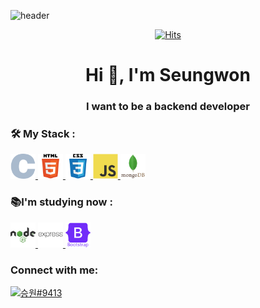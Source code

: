  
  ![header](https://capsule-render.vercel.app/api?type=wave&color=auto&height=300&section=header&text=Hello%20&fontSize=90)
  <div align=center>
 
 [![Hits](https://hits.seeyoufarm.com/api/count/incr/badge.svg?url=https%3A%2F%2Fgithub.com%2Flouis7308%2Fhit-counter&count_bg=%23A2EB6B&title_bg=%2338E0ED&icon=github.svg&icon_color=%23E7E7E7&title=hits&edge_flat=false)](https://hits.seeyoufarm.com)

	
  </div>
  
  <h1 align="center">Hi 👋, I'm Seungwon</h1>
<h3 align="center">I want to be a backend developer</h3>

<h3 align="left">🛠 My Stack :</h3>
<p align="left"> 
<a href="https://www.cprogramming.com/" target="_blank"> <img src="https://raw.githubusercontent.com/devicons/devicon/master/icons/c/c-original.svg" alt="c" width="40" height="40"/> </a>
 <a href="https://www.w3.org/html/" target="_blank"> <img src="https://raw.githubusercontent.com/devicons/devicon/master/icons/html5/html5-original-wordmark.svg" alt="html5" width="40" height="40"/> </a>
  <a href="https://www.w3schools.com/css/" target="_blank"> <img src="https://raw.githubusercontent.com/devicons/devicon/master/icons/css3/css3-original-wordmark.svg" alt="css3" width="40" height="40"/> </a>
     <a href="https://developer.mozilla.org/en-US/docs/Web/JavaScript" target="_blank"> <img src="https://raw.githubusercontent.com/devicons/devicon/master/icons/javascript/javascript-original.svg" alt="javascript" width="40" height="40"/> </a> 
     <a href="https://www.mongodb.com/" target="_blank"> <img src="https://raw.githubusercontent.com/devicons/devicon/master/icons/mongodb/mongodb-original-wordmark.svg" alt="mongodb" width="40" height="40"/> </a>
       </p>
       <h3 align="left">📚I'm studying now :</h3>
       <p align ="left"> 
       <a href="https://nodejs.org" target="_blank"> <img src="https://raw.githubusercontent.com/devicons/devicon/master/icons/nodejs/nodejs-original-wordmark.svg" alt="nodejs" width="40" height="40"/> </a>
        <a href="https://expressjs.com" target="_blank"> <img src="https://raw.githubusercontent.com/devicons/devicon/master/icons/express/express-original-wordmark.svg" alt="express" width="40" height="40"/> </a>
            <a href="https://getbootstrap.com" target="_blank"> <img src="https://raw.githubusercontent.com/devicons/devicon/master/icons/bootstrap/bootstrap-plain-wordmark.svg" alt="bootstrap" width="40" height="40"/> </a>
       </p>
       
<h3 align="left">Connect with me:</h3>
<p align="left">
<a href="https://discord.gg/승원#9413" target="blank"><img align="center" src="https://cdn.jsdelivr.net/npm/simple-icons@3.0.1/icons/discord.svg" alt="승원#9413" height="30" width="40" /></a>
</p>

